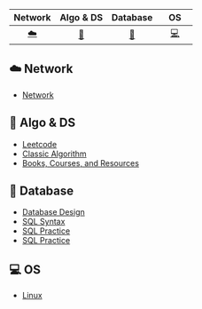 <!-- 因排版需要，使用"&nbsp;"(不間斷空格)來調整間距 -->
<!-- [:img:](#subject_name) 前面[]為圖示;後面()為索引,索引須小寫 -->


| Network | Algo & DS | Database | &nbsp;&nbsp;&nbsp;OS&nbsp;&nbsp;&nbsp; |
| :---: | :----: | :---: | :----: |
| [:cloud:](#cloud-network) | [:pencil:](#pencil-algo--ds) | [:file_folder:](#file_folder-database) | [:computer:](#computer-os) | 


## :cloud: Network 

- [Network](https://github.com/Ynot1996/CS/blob/main/Network/Network.md)

## :pencil: Algo & DS

<!-- 
採用完整網址較佳（其中一個保留使用相對路徑）
blob：指向文件的具體內容。GitHub 使用 blob 來指示你正在訪問一個具體的文件，而不是資料夾或樹狀結構（tree）。
main：指的是 Git 專案的主分支名稱。
-->

- [Leetcode](https://github.com/Ynot1996/CS/blob/main/Algo_DS/Leetcode.md)
- [Classic Algorithm](https://github.com/Ynot1996/CS/blob/main/Algo_DS/Algorithm.md)    
- [Books, Courses, and Resources](https://github.com/Ynot1996/CS/blob/main/Algo_DS/Guide.md)

## :file_folder: Database

- [Database Design](https://github.com/Ynot1996/CS/blob/main/Database/Database_Design.md)
- [SQL Syntax](https://github.com/Ynot1996/CS/blob/main/Database/SQL_Syntax.md)
- [SQL Practice](https://github.com/Ynot1996/CS/blob/main/Database/SQL_Practice.md)
- [SQL Practice](https://github.com/CyC2018/CS-Notes/blob/master/notes/SQL%20练习.md)

## :computer: OS

- [Linux]()
